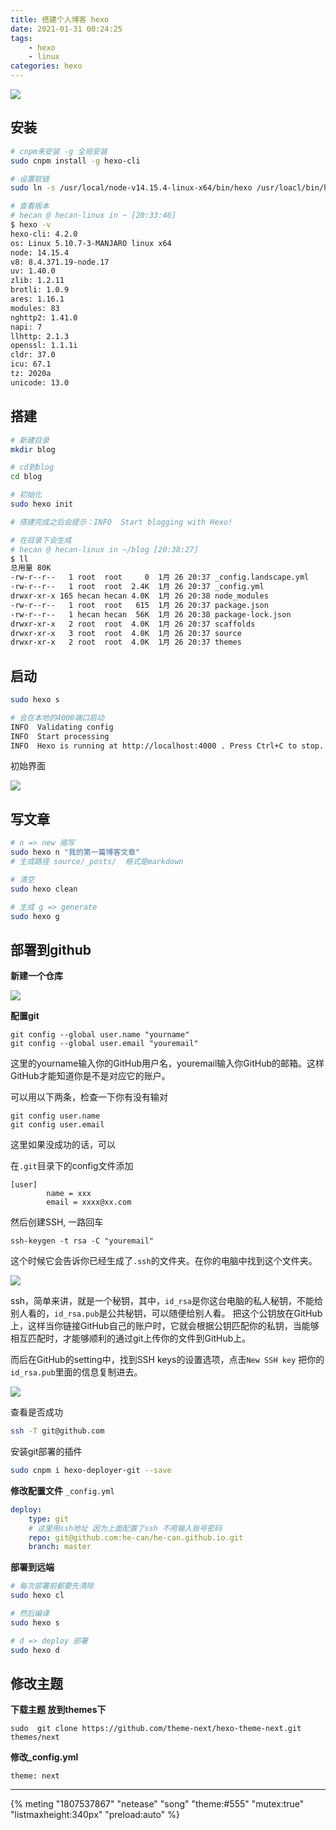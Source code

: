 ```yaml
---
title: 搭建个人博客 hexo
date: 2021-01-31 00:24:25
tags: 
    - hexo
    - linux
categories: hexo
---
```


![](/搭建个人博客-hexo/225.webp)

<!-- more -->

## <sectionNumberC></sectionNumberC> <hTtileC>安装</hTtileC>

```bash
# cnpm来安装 -g 全局安装
sudo cnpm install -g hexo-cli

# 设置软链
sudo ln -s /usr/local/node-v14.15.4-linux-x64/bin/hexo /usr/loacl/bin/hexo

# 查看版本
# hecan @ hecan-linux in ~ [20:33:46] 
$ hexo -v
hexo-cli: 4.2.0
os: Linux 5.10.7-3-MANJARO linux x64
node: 14.15.4
v8: 8.4.371.19-node.17
uv: 1.40.0
zlib: 1.2.11
brotli: 1.0.9
ares: 1.16.1
modules: 83
nghttp2: 1.41.0
napi: 7
llhttp: 2.1.3
openssl: 1.1.1i
cldr: 37.0
icu: 67.1
tz: 2020a
unicode: 13.0
```

## <sectionNumberC></sectionNumberC> <hTtileC>搭建</hTtileC>

```bash
# 新建目录
mkdir blog

# cd到blog
cd blog

# 初始化
sudo hexo init

# 搭建完成之后会提示：INFO  Start blogging with Hexo!

# 在目录下会生成 
# hecan @ hecan-linux in ~/blog [20:38:27] 
$ ll 
总用量 80K
-rw-r--r--   1 root  root     0  1月 26 20:37 _config.landscape.yml
-rw-r--r--   1 root  root  2.4K  1月 26 20:37 _config.yml
drwxr-xr-x 165 hecan hecan 4.0K  1月 26 20:38 node_modules
-rw-r--r--   1 root  root   615  1月 26 20:37 package.json
-rw-r--r--   1 hecan hecan  56K  1月 26 20:38 package-lock.json
drwxr-xr-x   2 root  root  4.0K  1月 26 20:37 scaffolds
drwxr-xr-x   3 root  root  4.0K  1月 26 20:37 source
drwxr-xr-x   2 root  root  4.0K  1月 26 20:37 themes
```

## <sectionNumberC></sectionNumberC> <hTtileC>启动</hTtileC>

```bash
sudo hexo s

# 会在本地的4000端口启动
INFO  Validating config
INFO  Start processing
INFO  Hexo is running at http://localhost:4000 . Press Ctrl+C to stop.
```

初始界面

![](/搭建个人博客-hexo/1.webp)

## <sectionNumberC></sectionNumberC> <hTtileC>写文章</hTtileC>

```bash
# n => new 缩写
sudo hexo n "我的第一篇博客文章"
# 生成路径 source/_posts/  格式是markdown

# 清空
sudo hexo clean

# 生成 g => generate
sudo hexo g
```

## <sectionNumberC></sectionNumberC> <hTtileC>部署到github</hTtileC>

**新建一个仓库**

![](/搭建个人博客-hexo/2.webp)

**配置git**

```
git config --global user.name "yourname"
git config --global user.email "youremail"
```

这里的yourname输入你的GitHub用户名，youremail输入你GitHub的邮箱。这样GitHub才能知道你是不是对应它的账户。

可以用以下两条，检查一下你有没有输对


```
git config user.name
git config user.email
```

这里如果没成功的话，可以

在`.git`目录下的config文件添加

```
[user]
        name = xxx
        email = xxxx@xx.com
```

然后创建SSH, 一路回车

```
ssh-keygen -t rsa -C "youremail"
```

这个时候它会告诉你已经生成了`.ssh`的文件夹。在你的电脑中找到这个文件夹。

![](/搭建个人博客-hexo/3.webp)

ssh，简单来讲，就是一个秘钥，其中，`id_rsa`是你这台电脑的私人秘钥，不能给别人看的，`id_rsa.pub`是公共秘钥，可以随便给别人看。
把这个公钥放在GitHub上，这样当你链接GitHub自己的账户时，它就会根据公钥匹配你的私钥，当能够相互匹配时，才能够顺利的通过git上传你的文件到GitHub上。

而后在GitHub的setting中，找到SSH keys的设置选项，点击`New SSH key`
把你的`id_rsa.pub`里面的信息复制进去。

![](/搭建个人博客-hexo/4.webp)

查看是否成功

```bash
ssh -T git@github.com
```

安装git部署的插件

```bash
sudo cnpm i hexo-deployer-git --save
```

**修改配置文件**    `_config.yml`

```yml
deploy:
    type: git
    # 这里用ssh地址 因为上面配置了ssh 不用输入账号密码
    repo: git@github.com:he-can/he-can.github.io.git
    branch: master
```

**部署到远端**

```bash
# 每次部署前都要先清除
sudo hexo cl

# 然后编译
sudo hexo s

# d => deploy 部署
sudo hexo d
```

## <sectionNumberC></sectionNumberC> <hTtileC>修改主题</hTtileC>

**下载主题 放到themes下**

```
sudo  git clone https://github.com/theme-next/hexo-theme-next.git themes/next
```

**修改_config.yml**

```
theme: next
```

---

{% meting "1807537867" "netease" "song" "theme:#555" "mutex:true" "listmaxheight:340px" "preload:auto" %}